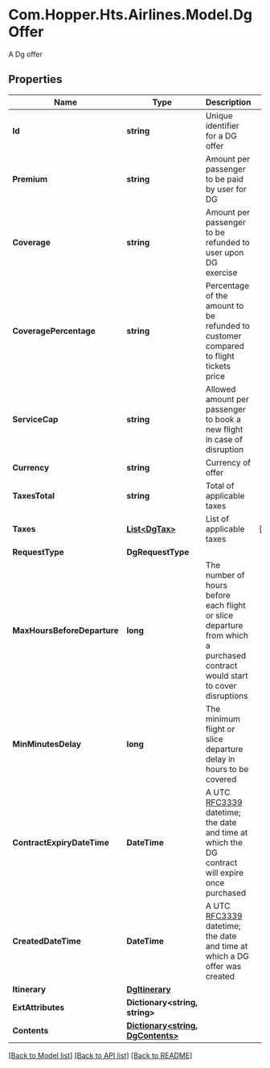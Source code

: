 # Com.Hopper.Hts.Airlines.Model.DgOffer
A Dg offer

## Properties

Name | Type | Description | Notes
------------ | ------------- | ------------- | -------------
**Id** | **string** | Unique identifier for a DG offer | 
**Premium** | **string** | Amount per passenger to be paid by user for DG | 
**Coverage** | **string** | Amount per passenger to be refunded to user upon DG exercise | 
**CoveragePercentage** | **string** | Percentage of the amount to be refunded to customer compared to flight tickets price | 
**ServiceCap** | **string** | Allowed amount per passenger to book a new flight in case of disruption | 
**Currency** | **string** | Currency of offer | 
**TaxesTotal** | **string** | Total of applicable taxes | 
**Taxes** | [**List&lt;DgTax&gt;**](DgTax.md) | List of applicable taxes | [optional] 
**RequestType** | **DgRequestType** |  | 
**MaxHoursBeforeDeparture** | **long** | The number of hours before each flight or slice departure from which a purchased contract would start to cover disruptions | 
**MinMinutesDelay** | **long** | The minimum flight or slice departure delay in hours to be covered | 
**ContractExpiryDateTime** | **DateTime** | A UTC [RFC3339](https://xml2rfc.tools.ietf.org/public/rfc/html/rfc3339.html#anchor14) datetime; the date and time at which the DG contract will expire once purchased | 
**CreatedDateTime** | **DateTime** | A UTC [RFC3339](https://xml2rfc.tools.ietf.org/public/rfc/html/rfc3339.html#anchor14) datetime; the date and time at which a DG offer was created | 
**Itinerary** | [**DgItinerary**](DgItinerary.md) |  | 
**ExtAttributes** | **Dictionary&lt;string, string&gt;** |  | 
**Contents** | [**Dictionary&lt;string, DgContents&gt;**](DgContents.md) |  | 

[[Back to Model list]](../README.md#documentation-for-models) [[Back to API list]](../README.md#documentation-for-api-endpoints) [[Back to README]](../README.md)

